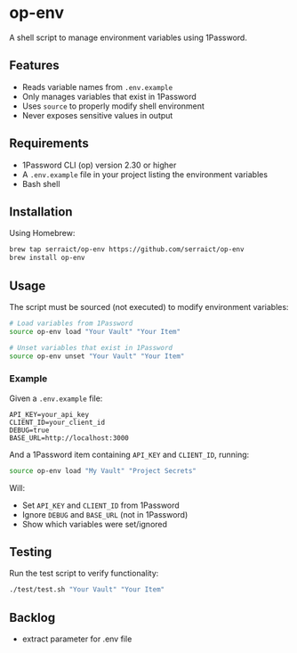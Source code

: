 # op-env

A shell script to manage environment variables using 1Password.

## Features

- Reads variable names from `.env.example`
- Only manages variables that exist in 1Password
- Uses `source` to properly modify shell environment
- Never exposes sensitive values in output

## Requirements

- 1Password CLI (op) version 2.30 or higher
- A `.env.example` file in your project listing the environment variables
- Bash shell

## Installation

Using Homebrew:

```bash
brew tap serraict/op-env https://github.com/serraict/op-env
brew install op-env
```

## Usage

The script must be sourced (not executed) to modify environment variables:

```bash
# Load variables from 1Password
source op-env load "Your Vault" "Your Item"

# Unset variables that exist in 1Password
source op-env unset "Your Vault" "Your Item"
```

### Example

Given a `.env.example` file:
```
API_KEY=your_api_key
CLIENT_ID=your_client_id
DEBUG=true
BASE_URL=http://localhost:3000
```

And a 1Password item containing `API_KEY` and `CLIENT_ID`, running:
```bash
source op-env load "My Vault" "Project Secrets"
```

Will:
- Set `API_KEY` and `CLIENT_ID` from 1Password
- Ignore `DEBUG` and `BASE_URL` (not in 1Password)
- Show which variables were set/ignored

## Testing

Run the test script to verify functionality:
```bash
./test/test.sh "Your Vault" "Your Item"
```

## Backlog

- extract parameter for .env file
